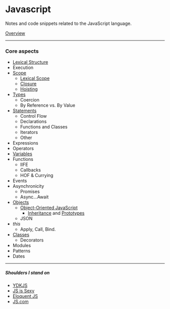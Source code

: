 # Javascript

Notes and code snippets related to the JavaScript language.

[Overview](overview)

---

### Core aspects

- [Lexical Structure](core/lexical-structure)
- Execution
- [Scope](core/scope)
  - [Lexical Scope](core/scope/lexical-scope)
  - [Closure](core/scope/closure)
  - [Hoisting](core/scope/hoisting)
- [Types](core/types)
  - Coercion
  - By Reference vs. By Value
- [Statements](core/statements)
  - Control Flow
  - Declarations
  - Functions and Classes
  - Iterators
  - Other
- Expressions
- Operators
- [Variables](core/variables)
- Functions
  - IIFE
  - Callbacks
  - HOF & Currying
- Events
- Asynchronicity
  - Promises
  - Async...Await
- [Objects](core/objects)
  - [Object-Oriented JavaScript](core/objects/object-oriented-programming)
    - [Inheritance](core/objects/object-oriented-programming/inheritance/prototypes) and [Prototypes](core/objects/object-oriented-programming/inheritance)
  - JSON
- _this_
  - Apply, Call, Bind.
- [Classes](core/classes)
  - Decorators
- Modules
- Patterns
- Dates

---

##### Shoulders I stand on

- [YDKJS](core/https://github.com/getify/You-Dont-Know-JS)
- [JS is Sexy](core/http://javascriptissexy.com/)
- [Eloquent JS](core/http://eloquentjavascript.net)
- [JS.com](core/https://www.javascript.com)
